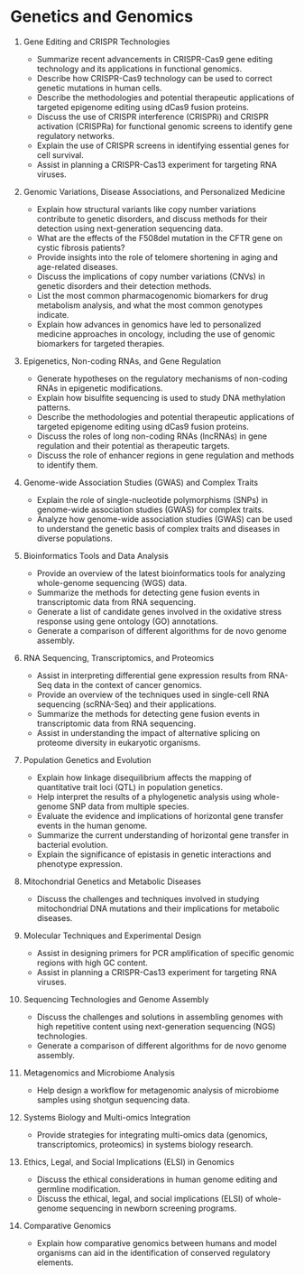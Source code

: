 # Genetics and Genomics

1. Gene Editing and CRISPR Technologies
     * Summarize recent advancements in CRISPR-Cas9 gene editing technology and its applications in functional genomics.
     * Describe how CRISPR-Cas9 technology can be used to correct genetic mutations in human cells.
     * Describe the methodologies and potential therapeutic applications of targeted epigenome editing using dCas9 fusion proteins.
     * Discuss the use of CRISPR interference (CRISPRi) and CRISPR activation (CRISPRa) for functional genomic screens to identify gene regulatory networks.
     * Explain the use of CRISPR screens in identifying essential genes for cell survival.
     * Assist in planning a CRISPR-Cas13 experiment for targeting RNA viruses.
  
2. Genomic Variations, Disease Associations, and Personalized Medicine
     * Explain how structural variants like copy number variations contribute to genetic disorders, and discuss methods for their detection using next-generation sequencing data.
     * What are the effects of the F508del mutation in the CFTR gene on cystic fibrosis patients?
     * Provide insights into the role of telomere shortening in aging and age-related diseases.
     * Discuss the implications of copy number variations (CNVs) in genetic disorders and their detection methods.
     * List the most common pharmacogenomic biomarkers for drug metabolism analysis, and what the most common genotypes indicate.
     * Explain how advances in genomics have led to personalized medicine approaches in oncology, including the use of genomic biomarkers for targeted therapies.

3. Epigenetics, Non-coding RNAs, and Gene Regulation
     * Generate hypotheses on the regulatory mechanisms of non-coding RNAs in epigenetic modifications.
     * Explain how bisulfite sequencing is used to study DNA methylation patterns.
     * Describe the methodologies and potential therapeutic applications of targeted epigenome editing using dCas9 fusion proteins.
     * Discuss the roles of long non-coding RNAs (lncRNAs) in gene regulation and their potential as therapeutic targets.
     * Discuss the role of enhancer regions in gene regulation and methods to identify them.

4. Genome-wide Association Studies (GWAS) and Complex Traits
     * Explain the role of single-nucleotide polymorphisms (SNPs) in genome-wide association studies (GWAS) for complex traits.
     * Analyze how genome-wide association studies (GWAS) can be used to understand the genetic basis of complex traits and diseases in diverse populations.

5. Bioinformatics Tools and Data Analysis
     * Provide an overview of the latest bioinformatics tools for analyzing whole-genome sequencing (WGS) data.
     * Summarize the methods for detecting gene fusion events in transcriptomic data from RNA sequencing.
     * Generate a list of candidate genes involved in the oxidative stress response using gene ontology (GO) annotations.
     * Generate a comparison of different algorithms for de novo genome assembly.

6. RNA Sequencing, Transcriptomics, and Proteomics
     * Assist in interpreting differential gene expression results from RNA-Seq data in the context of cancer genomics.
     * Provide an overview of the techniques used in single-cell RNA sequencing (scRNA-Seq) and their applications.
     * Summarize the methods for detecting gene fusion events in transcriptomic data from RNA sequencing.
     * Assist in understanding the impact of alternative splicing on proteome diversity in eukaryotic organisms.

7. Population Genetics and Evolution
     * Explain how linkage disequilibrium affects the mapping of quantitative trait loci (QTL) in population genetics.
     * Help interpret the results of a phylogenetic analysis using whole-genome SNP data from multiple species.
     * Evaluate the evidence and implications of horizontal gene transfer events in the human genome.
     * Summarize the current understanding of horizontal gene transfer in bacterial evolution.
     * Explain the significance of epistasis in genetic interactions and phenotype expression.

8. Mitochondrial Genetics and Metabolic Diseases
     * Discuss the challenges and techniques involved in studying mitochondrial DNA mutations and their implications for metabolic diseases.

9. Molecular Techniques and Experimental Design
     * Assist in designing primers for PCR amplification of specific genomic regions with high GC content.
     * Assist in planning a CRISPR-Cas13 experiment for targeting RNA viruses.

10. Sequencing Technologies and Genome Assembly
     * Discuss the challenges and solutions in assembling genomes with high repetitive content using next-generation sequencing (NGS) technologies.
     * Generate a comparison of different algorithms for de novo genome assembly.

11. Metagenomics and Microbiome Analysis
     * Help design a workflow for metagenomic analysis of microbiome samples using shotgun sequencing data.

12. Systems Biology and Multi-omics Integration
     * Provide strategies for integrating multi-omics data (genomics, transcriptomics, proteomics) in systems biology research.

13. Ethics, Legal, and Social Implications (ELSI) in Genomics
     * Discuss the ethical considerations in human genome editing and germline modification.
     * Discuss the ethical, legal, and social implications (ELSI) of whole-genome sequencing in newborn screening programs.

14. Comparative Genomics
     * Explain how comparative genomics between humans and model organisms can aid in the identification of conserved regulatory elements.
